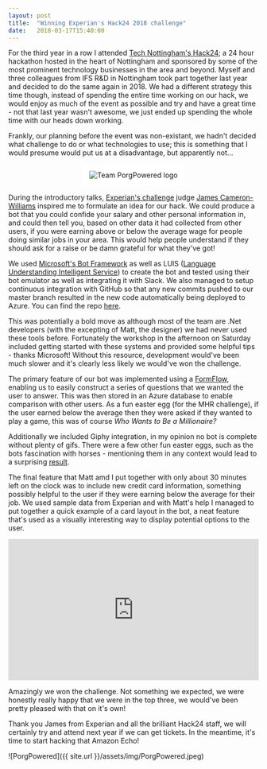 ```yaml
---
layout: post
title:  "Winning Experian's Hack24 2018 challenge"
date:   2018-03-17T15:40:00
---
```

For the third year in a row I attended [Tech Nottingham's Hack24](https://www.hack24.co.uk/); a 24 hour hackathon hosted in the heart of Nottingham and sponsored by some of the most prominent technology businesses in the area and beyond. Myself and three colleagues from IFS R&D in Nottingham took part together last year and decided to do the same again in 2018. We had a different strategy this time though, instead of spending the entire time working on our hack, we would enjoy as much of the event as possible and try and have a great time - not that last year wasn't awesome, we just ended up spending the whole time with our heads down working.

Frankly, our planning before the event was non-existant, we hadn't decided what challenge to do or what technologies to use; this is something that I would presume would put us at a disadvantage, but apparently not...

<p style="text-align: center;">
<img src="{{ site.url }}/assets/img/PorgPowered.svg" alt="Team PorgPowered logo" style="background: white; padding: 1em; max-width: 25em;">
</p>

During the introductory talks, [Experian's challenge](https://www.hack24.co.uk/blog/the-experian-learning-about-money-challenge) judge [James Cameron-Williams](https://twitter.com/fonters) inspired me to formulate an idea for our hack. We could produce a bot that you could confide your salary and other personal information in, and could then tell you, based on other data it had collected from other users, if you were earning above or below the average wage for people doing similar jobs in your area. This would help people understand if they should ask for a raise or be damn grateful for what they've got!

We used [Microsoft's Bot Framework](https://dev.botframework.com/) as well as LUIS ([Language Understanding Intelligent Service](https://www.luis.ai/home)) to create the bot and tested using their bot emulator as well as integrating it with Slack. We also managed to setup continuous integration with GitHub so that any new commits pushed to our master branch resulted in the new code automatically being deployed to Azure. You can find the repo [here](https://github.com/jamie-lord/Hack24-2018).

This was potentially a bold move as although most of the team are .Net developers (with the excepting of Matt, the designer) we had never used these tools before. Fortunately the workshop in the afternoon on Saturday included getting started with these systems and provided some helpful tips - thanks Microsoft! Without this resource, development would've been much slower and it's clearly less likely we would've won the challenge.

The primary feature of our bot was implemented using a [FormFlow](https://docs.microsoft.com/en-us/bot-framework/dotnet/bot-builder-dotnet-formflow), enabling us to easily construct a series of questions that we wanted the user to answer. This was then stored in an Azure database to enable comparison with other users. As a fun easter egg (for the MHR challenge), if the user earned below the average then they were asked if they wanted to play a game, this was of course _Who Wants to Be a Millionaire?_

Additionally we included Giphy integration, in my opinion no bot is complete without plenty of gifs. There were a few other fun easter eggs, such as the bots fascination with horses - mentioning them in any context would lead to a surprising [result](https://www.youtube.com/watch?v=O3rpmctmC_M).

The final feature that Matt amd I put together with only about 30 minutes left on the clock was to include new credit card information, something possibly helpful to the user if they were earning below the average for their job. We used sample data from Experian and with Matt's help I managed to put together a quick example of a card layout in the bot, a neat feature that's used as a visually interesting way to display potential options to the user.

<style>.embed-container { position: relative; padding-bottom: 56.25%; height: 0; overflow: hidden; max-width: 100%; margin-bottom: 1em; } .embed-container iframe, .embed-container object, .embed-container embed { position: absolute; top: 0; left: 0; width: 100%; height: 100%; }</style><div class='embed-container'><iframe src='https://www.youtube.com/embed//u1y8NoTfgog' frameborder='0' allowfullscreen></iframe></div>

Amazingly we won the challenge. Not something we expected, we were honestly really happy that we were in the top three, we would've been pretty pleased with that on it's own!

Thank you James from Experian and all the brilliant Hack24 staff, we will certainly try and attend next year if we can get tickets. In the meantime, it's time to start hacking that Amazon Echo!

![PorgPowered]({{ site.url }}/assets/img/PorgPowered.jpeg)
